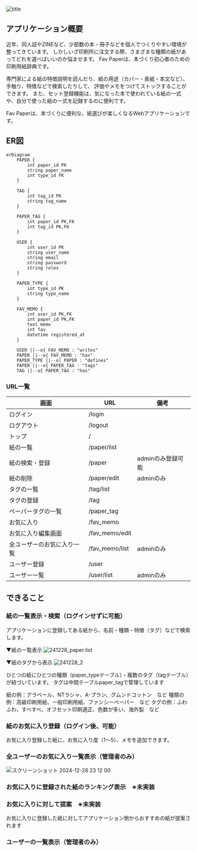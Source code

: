 
![title](https://github.com/user-attachments/assets/87c72f69-c500-47f6-83bb-357ab648e2b2)

## アプリケーション概要
近年、同人誌やZINEなど、少部数の本・冊子などを個人でつくりやすい環境が整ってきています。
しかしいざ印刷所に注文する際、さまざまな種類の紙があってどれを選べばいいのか悩ませます。
Fav Paperは、本づくり初心者のための印刷用紙辞典です。

専門家による紙の特徴説明を読んだり、紙の用途（カバー・表紙・本文など）、手触り、特徴などで検索したりして、
評価やメモをつけてストックすることができます。
また、セット登録機能は、気になった本で使われている紙の一式や、自分で使った紙の一式を記録するのに便利です。

Fav Paperは、本づくりに便利な、紙選びが楽しくなるWebアプリケーションです。

## ER図
```mermaid
erDiagram
    PAPER {
        int paper_id PK
        string paper_name
        int type_id FK
    }

    TAG {
        int tag_id PK
        string tag_name
    }

    PAPER_TAG {
        int paper_id PK,FK
        int tag_id PK,FK
    }

    USER {
        int user_id PK
        string user_name
        string email
        string password
        string roles
    }

    PAPER_TYPE {
        int type_id PK
        string type_name
    }

    FAV_MEMO {
        int user_id PK,FK
        int paper_id PK,FK
        text memo
        int fav
        datetime registered_at
    }

    USER ||--o{ FAV_MEMO : "writes"
    PAPER ||--o{ FAV_MEMO : "has"
    PAPER_TYPE ||--o| PAPER : "defines"
    PAPER ||--o{ PAPER_TAG : "tags"
    TAG ||--o{ PAPER_TAG : "has"
```  

### URL一覧

| 画面                | URL               | 備考                        |
|---------------------|-------------------|-----------------------------|
| ログイン            | /login            |                             |
| ログアウト          | /logout           |                             |
| トップ              | /                 |                             |
| 紙の一覧            | /paper/list       |                             |
| 紙の検索・登録      | /paper            | adminのみ登録可能           |
| 紙の削除            | /paper/edit       | adminのみ                   |
| タグの一覧          | /tag/list         |                             |
| タグの登録          | /tag              |                             |
| ペーパータグの一覧  | /paper_tag        |                             |
| お気に入り          | /fav_memo         |                             |
| お気に入り編集画面  | /fav_memo/edit    |                             |
| 全ユーザーのお気に入り一覧 | /fav_memo/list | adminのみ                   |
| ユーザー登録        | /user             |                             |
| ユーザー一覧        | /user/list        | adminのみ                   |

## できること
### 紙の一覧表示・検索（ログインせずに可能）
アプリケーションに登録してある紙から、名前・種類・特徴（タグ）などで検索します。

▼紙の一覧表示
![241228_paper:list](https://github.com/user-attachments/assets/5ab64812-a1eb-4655-b1f8-10850891c069)

▼紙のタグから表示
![241228_2](https://github.com/user-attachments/assets/3c5c1e49-5884-4fa8-aab6-d588fb0f1881)

ひとつの紙にひとつの種類（paper_typeテーブル）・複数のタグ（tagテーブル）が紐づいています。
タグは中間テーブルpaper_tagで管理しています

紙の例：アラベール、NTラシャ、A-プラン、グムンドコットン　など
種類の例：高級印刷用紙、一般印刷用紙、ファンシーペーパー　など
タグの例：ふわふわ、すべすべ、オフセット印刷適正、色数が多い、海外製　など


### 紙のお気に入り登録（ログイン後、可能）
お気に入り登録した紙に、お気に入り度（1〜5）、メモを追加できます。


### 全ユーザーのお気に入り一覧表示（管理者のみ）
![スクリーンショット 2024-12-28 23 12 00](https://github.com/user-attachments/assets/d5e2384d-ccc4-4f60-8284-d0d5736e9ca0)


### お気に入りに登録された紙のランキング表示　※未実装


### お気に入りに対して提案　※未実装
お気に入りに登録した紙に対してアプリケーション側からおすすめの紙が提案されます


### ユーザーの一覧表示（管理者のみ）



